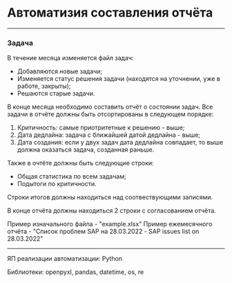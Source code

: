 # Автоматизия составления отчёта
____

### Задача

В течение месяца изменяется файл задач:
+ Добавляются новые задачи;
+ Изменяется статус решения задачи (находятся на уточнении, уже в работе, закрыты);
+ Решаются старые задачи.

В конце месяца необходимо составить отчёт о состоянии задач. Все задачи в отчёте должны быть отсортированы в следующем порядке:
1. Критичность: самые приотритетные к решению - выше;
2. Дата дедлайна: задача с ближайшей датой дедлайна - выше;
3. Дата создания: если у двух задач дата дедлайна совпадает, то выше должна оказаться задача, созданная раньше. 

Также в очтёте должны быть следующие строки: 
* Общая статистика по всем задачам;
* Подытоги по критичности.

Строки итогов должны находиться над соотвествующими записями.

В конце отчёта должны находиться 2 строки с согласованием отчёта. 

Пример изначального файла - "example.xlsx"
Пример ежемесячного отчёта - "Список проблем SAP на 28.03.2022 - SAP issues list on 28.03.2022"

____

ЯП реализации автоматизации: Python

Библиотеки: openpyxl, pandas, datetime, os, re
